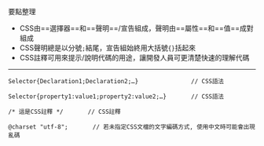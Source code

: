 要點整理
- CSS由==選擇器==和==聲明==/宣告組成，聲明由==屬性==和==值==成對組成
- CSS聲明總是以分號`;`結尾，宣告組始終用大括號`{}`括起來
- CSS註釋可用來提示/說明代碼的用途，讓開發人員可更清楚快速的理解代碼

---

```
Selector{Declaration1;Declaration2;…}				// CSS語法
```

```
Selector{property1:value1;property2:value2;…}		// CSS語法
```

```
/* 這是CSS註釋 */		// CSS註釋
```

```
@charset "utf-8";		// 若未指定CSS文檔的文字編碼方式, 使用中文時可能會出現亂碼
```